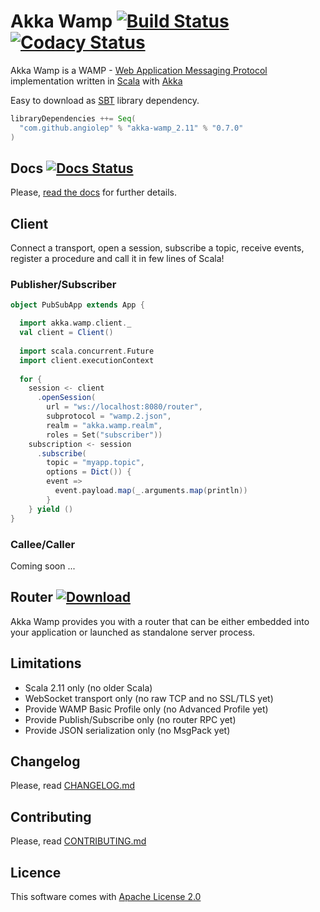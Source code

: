 # Akka Wamp [![Build Status][travis-image]][travis-url] [![Codacy Status][codacy-image]][codacy-url] 
     
Akka Wamp is a WAMP - [Web Application Messaging Protocol](http://wamp-proto.org/) implementation written in [Scala](http://scala-lang.org/) with [Akka](http://akka.io/)

Easy to download as [SBT](http://www.scala-sbt.org/) library dependency.

```scala
libraryDependencies ++= Seq(
  "com.github.angiolep" % "akka-wamp_2.11" % "0.7.0"
)  
```

## Docs [![Docs Status][docs-image]][docs-url] 
Please, [read the docs](http://akka-wamp.readthedocs.io/) for further details.


## Client
Connect a transport, open a session, subscribe a topic, receive events, register a procedure and call it in few lines of Scala!

### Publisher/Subscriber

```scala
object PubSubApp extends App {

  import akka.wamp.client._
  val client = Client()
  
  import scala.concurrent.Future
  import client.executionContext
  
  for {
    session <- client
      .openSession(
        url = "ws://localhost:8080/router",
        subprotocol = "wamp.2.json",
        realm = "akka.wamp.realm",
        roles = Set("subscriber"))
    subscription <- session
      .subscribe(
        topic = "myapp.topic",
        options = Dict()) {
        event =>
          event.payload.map(_.arguments.map(println))
        }
    } yield ()
}
```

### Callee/Caller
Coming soon ...

 
## Router [![Download][download-image]][download-url]
Akka Wamp provides you with a router that can be either embedded into your application or launched as standalone server process.

## Limitations

 * Scala 2.11 only (no older Scala)
 * WebSocket transport only (no raw TCP and no SSL/TLS yet) 
 * Provide WAMP Basic Profile only (no Advanced Profile yet)
 * Provide Publish/Subscribe only (no router RPC yet)
 * Provide JSON serialization only (no MsgPack yet)

## Changelog
Please, read [CHANGELOG.md](CHANGELOG.md)

## Contributing
Please, read [CONTRIBUTING.md](CONTRIBUTING.md)

## Licence 
This software comes with [Apache License 2.0](http://www.apache.org/licenses/LICENSE-2.0)



[travis-image]: https://travis-ci.org/angiolep/akka-wamp.svg?branch=master
[travis-url]: https://travis-ci.org/angiolep/akka-wamp

[codacy-image]: https://api.codacy.com/project/badge/grade/f66d939188b944bbbfacde051a015ca1
[codacy-url]: https://www.codacy.com/app/paolo-angioletti/akka-wamp

[docs-image]: https://readthedocs.org/projects/akka-wamp/badge/?version=v0.7.0
[docs-url]: http://akka-wamp.readthedocs.io/en/v0.7.0/?badge=v0.7.0

[download-image]: https://api.bintray.com/packages/angiolep/universal/akka-wamp/images/download.svg
[download-url]: https://bintray.com/angiolep/universal/akka-wamp/_latestVersion
